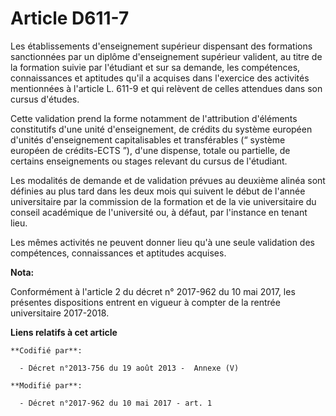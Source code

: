 # Article D611-7

Les établissements d'enseignement supérieur dispensant des formations sanctionnées par un diplôme d'enseignement supérieur
valident, au titre de la formation suivie par l'étudiant et sur sa demande, les compétences, connaissances et aptitudes qu'il
a acquises dans l'exercice des activités mentionnées à l'article L. 611-9 et qui relèvent de celles attendues dans son cursus
d'études.

Cette validation prend la forme notamment de l'attribution d'éléments constitutifs d'une unité d'enseignement, de crédits du
système européen d'unités d'enseignement capitalisables et transférables (“ système européen de crédits-ECTS ”), d'une
dispense, totale ou partielle, de certains enseignements ou stages relevant du cursus de l'étudiant.

Les modalités de demande et de validation prévues au deuxième alinéa sont définies au plus tard dans les deux mois qui
suivent le début de l'année universitaire par la commission de la formation et de la vie universitaire du conseil académique
de l'université ou, à défaut, par l'instance en tenant lieu.

Les mêmes activités ne peuvent donner lieu qu'à une seule validation des compétences, connaissances et aptitudes acquises.

**Nota:**

Conformément à l'article 2 du décret n° 2017-962 du 10 mai 2017, les présentes dispositions entrent en vigueur à compter de
la rentrée universitaire 2017-2018.

**Liens relatifs à cet article**

	**Codifié par**:

	  - Décret n°2013-756 du 19 août 2013 -  Annexe (V)

	**Modifié par**:

	  - Décret n°2017-962 du 10 mai 2017 - art. 1
